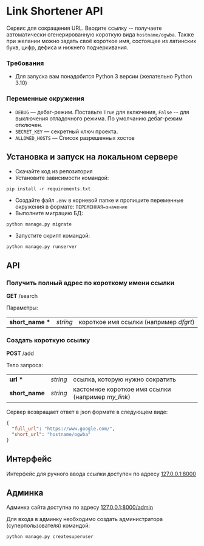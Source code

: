 # Link Shortener API

Сервис для сокращения URL. Вводите ссылку -- получаете автоматически
сгенерированную короткую вида `hostname/ogwba`. Также при желании 
можно задать своё короткое имя, состоящее из латинских букв, цифр, 
дефиса и нижнего подчеркивания.


### Требования
- Для запуска вам понадобится Python 3 версии (желательно Python 3.10)


### Переменные окружения
- `DEBUG` — дебаг-режим. Поставьте `True` для включения, `False` -- для 
выключения отладочного режима. По умолчанию дебаг-режим отключен.
- `SECRET_KEY` — секретный ключ проекта.
- `ALLOWED_HOSTS` — Список разрешенных хостов


## Установка и запуск на локальном сервере
- Скачайте код из репозитория
- Установите зависимости командой:
```shell
pip install -r requirements.txt
```
- Создайте файл `.env` в корневой папке и пропишите переменные окружения 
в формате: `ПЕРЕМЕННАЯ=значение`
- Выполните миграцию БД:
```commandline
python manage.py migrate
```
- Запустите скрипт командой:
```commandline
python manage.py runserver
```


## API
### Получить полный адрес по короткому имени ссылки
__GET__ /search

Параметры:

<table>
  <tr><td> <b>short_name *<b> </td><td> <i>string</i> </td><td> короткое имя ссылки (например <i>dfgrt</i>) </td></tr>
</table>


### Создать короткую ссылку

__POST__ /add

Тело запроса:

<table>
  <tr><td> <b>url *<b> </td><td> <i>string</i> </td><td> ссылка, которую нужно сократить </td></tr>
  <tr><td> <b>short_name<b> </td><td> <i>string</i> </td><td> кастомное короткое имя ссылки (например <i>my_link</i>) </td></tr>
</table>

Сервер возвращает ответ в json формате в следующем виде:
```json
{
  "full_url": "https://www.google.com/",
  "short_url": "hostname/ogwba"
}
```


## Интерфейс
Интерфейс для ручного ввода ссылки доступен 
по адресу [127.0.0.1:8000](http://127.0.0.1:8000/)


## Админка
Админка сайта доступна по адресу [127.0.0.1:8000/admin](http://127.0.0.1:8000/admin)

Для входа в админку необходимо создать администратора (суперпользователя) командой:
```commandline
python manage.py createsuperuser
```
